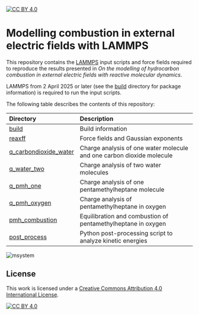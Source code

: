 [![CC BY 4.0][cc-by-shield]][cc-by]

# Modelling combustion in external electric fields with LAMMPS

This repository contains the [LAMMPS](https://www.lammps.org/) input scripts and force fields required to reproduce the results presented in *On the modelling of hydrocarbon combustion in external electric fields with reactive molecular dynamics*. 

LAMMPS from 2 April 2025 or later (see the [build](build) directory for package information) is required to run the input scripts.

The following table describes the contents of this repository:

| Directory | Description |
| :--- | :--- |
| [build](./build) | Build information |
| [reaxff](./reaxff) | Force fields and Gaussian exponents |
| [q_carbondioxide_water](./q_carbondioxide_water) | Charge analysis of one water molecule and one carbon dioxide molecule |
| [q_water_two](./q_water_two) | Charge analysis of two water molecules |
| [q_pmh_one](./q_pmh_one) | Charge analysis of one pentamethylheptane molecule |
| [q_pmh_oxygen](./q_pmh_oxygen) | Charge analysis of pentamethylheptane in oxygen |
| [pmh_combustion](./pmh_combustion) | Equilibration and combustion of pentamethylheptane in oxygen |
| [post_process](./post_process) | Python post-processing script to analyze kinetic energies |

![msystem](https://github.com/user-attachments/assets/481c6dd3-d13f-4e81-b4ea-8b5f56b1b7d7)

## License

This work is licensed under a
[Creative Commons Attribution 4.0 International License][cc-by].

[![CC BY 4.0][cc-by-image]][cc-by]

[cc-by]: http://creativecommons.org/licenses/by/4.0/
[cc-by-image]: https://i.creativecommons.org/l/by/4.0/88x31.png
[cc-by-shield]: https://img.shields.io/badge/License-CC%20BY%204.0-lightgrey.svg
